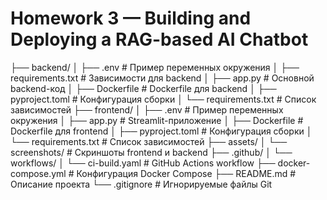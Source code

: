 # Homework 3 — Building and Deploying a RAG-based AI Chatbot

├── backend/
│ ├── .env # Пример переменных окружения
│ ├── requirements.txt # Зависимости для backend
│ ├── app.py # Основной backend-код
│ ├── Dockerfile # Dockerfile для backend
│ ├── pyproject.toml # Конфигурация сборки
│ └── requirements.txt # Список зависимостей
├── frontend/
│ ├── .env # Пример переменных окружения
│ ├── app.py # Streamlit-приложение
│ ├── Dockerfile # Dockerfile для frontend
│ ├── pyproject.toml # Конфигурация сборки
│ └── requirements.txt # Список зависимостей
├── assets/
│ └── screenshots/ # Скриншоты frontend и backend
├── .github/
│ └── workflows/
│ └── ci-build.yaml # GitHub Actions workflow
├── docker-compose.yml # Конфигурация Docker Compose
├── README.md # Описание проекта
└── .gitignore # Игнорируемые файлы Git

